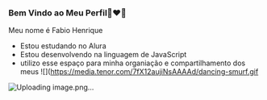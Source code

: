 ### Bem Vindo ao Meu Perfil👩‍❤️‍👨
Meu nome é Fabio Henrique 


- Estou estudando no Alura
- Estou desenvolvendo na linguagem de JavaScript
- utilizo esse espaço para minha organiação e compartilhamento dos meus 
![](https://media.tenor.com/7fX12aujiNsAAAAd/dancing-smurf.gif


![Uploading image.png…]()
